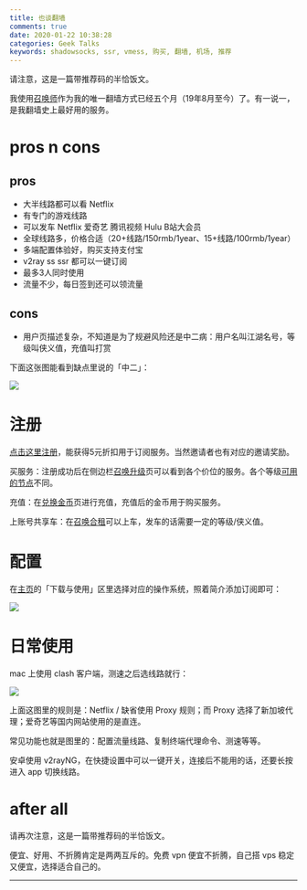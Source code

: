 ```yaml
---
title: 也谈翻墙
comments: true
date: 2020-01-22 10:38:28
categories: Geek Talks
keywords: shadowsocks, ssr, vmess, 购买, 翻墙, 机场, 推荐
---
```

请注意，这是一篇带推荐码的半恰饭文。

我使用[召唤师](https://zhs.today/auth/register?code=kX2ZI3kFwMzM)作为我的唯一翻墙方式已经五个月（19年8月至今）了。有一说一，是我翻墙史上最好用的服务。

<!-- more -->

# pros n cons
## pros
- 大半线路都可以看 Netflix
- 有专门的游戏线路
- 可以发车 Netflix 爱奇艺 腾讯视频 Hulu B站大会员
- 全球线路多，价格合适（20+线路/150rmb/1year、15+线路/100rmb/1year）
- 多端配置体验好，购买支持支付宝
- v2ray ss ssr 都可以一键订阅
- 最多3人同时使用
- 流量不少，每日签到还可以领流量

## cons
- 用户页描述复杂，不知道是为了规避风险还是中二病：用户名叫江湖名号，等级叫侠义值，充值叫打赏

下面这张图能看到缺点里说的「中二」：

![](2.jpg)

# 注册
[点击这里注册](https://zhs.today/auth/register?code=kX2ZI3kFwMzM)，能获得5元折扣用于订阅服务。当然邀请者也有对应的邀请奖励。

买服务：注册成功后在侧边栏[召唤升级](https://zhs.today/user/shop)页可以看到各个价位的服务。各个等级[可用的节点](https://zhs.today/user/node)不同。

充值：在[兑换金币](https://zhs.today/user/code)页进行充值，充值后的金币用于购买服务。

上账号共享车：在[召唤合租](https://zhs.today/user/store)可以上车，发车的话需要一定的等级/侠义值。

# 配置

在[主页](https://zhs.today/user)的「下载与使用」区里选择对应的操作系统，照着简介添加订阅即可：

![](3.jpg)

# 日常使用
mac 上使用 clash 客户端，测速之后选线路就行：

![](1.jpg)

上面这图里的规则是：Netflix / 缺省使用 Proxy 规则；而 Proxy 选择了新加坡代理；爱奇艺等国内网站使用的是直连。

常见功能也就是图里的：配置流量线路、复制终端代理命令、测速等等。

安卓使用 v2rayNG，在快捷设置中可以一键开关，连接后不能用的话，还要长按进入 app 切换线路。

# after all
请再次注意，这是一篇带推荐码的半恰饭文。

便宜、好用、不折腾肯定是两两互斥的。免费 vpn 便宜不折腾，自己搭 vps 稳定又便宜，选择适合自己的。

---

